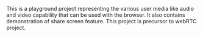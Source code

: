This is a playground project representing the various user media like audio and video capability that can be used with the browser. 
It also contains demonstration of share screen feature. This project is precursor to webRTC project.

